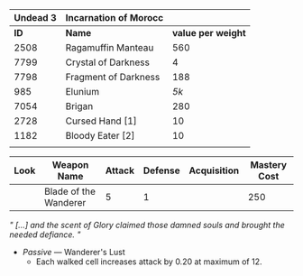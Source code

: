 | Undead  3|       **Incarnation of Morocc**         |                   |
| ------- | ----------------- | ----------------- |
| **ID**      | **Name**              | **value per weight**  |
| 2508 | Ragamuffin Manteau | 560 |
| 7799 | Crystal of Darkness | 4 |
| 7798 | Fragment of Darkness |	188 |
| 985	| Elunium |	*5k*  |
| 7054 | Brigan	| 280 |
| 2728 | Cursed Hand [1] | 10 |
| 1182 | Bloody Eater [2] | 10 | 
|         |                   |                   |


| Look | Weapon Name | Attack | Defense | Acquisition | Mastery Cost |
| ---- | ----------- | ------ | ------- | ----------- | ------------ |
| | Blade of the Wanderer | 5 | 1 | | 250 |

*" [...] and the scent of Glory claimed those damned souls and brought the needed defiance. "*
* *Passive* — Wanderer's Lust
    * Each walked cell increases attack by 0.20 at maximum of 12.
